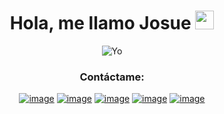 

<div align="center" width="50">
  <h1> Hola, me llamo Josue <img src = "https://raw.githubusercontent.com/MartinHeinz/MartinHeinz/master/wave.gif" width = 30px> </h1>
  <p align='center'>
</p>

![Yo](https://user-images.githubusercontent.com/62231904/137677285-87e5fb63-ff6b-4989-9f10-574201c6ce4a.gif)


<h3 align="center">Contáctame:</h3>
<div align="center">

  [![image](https://img.shields.io/badge/Discord-7289da?style=for-the-badge&logo=discord&logoColor=white)](https://discord.gg/DTwxjuPTne)
  [![image](https://img.shields.io/badge/Instagram-E4405F?style=for-the-badge&logo=instagram&logoColor=white)](https://www.instagram.com/josuevrojas/)
  [![image](https://img.shields.io/badge/Telegram-0088cc?style=for-the-badge&logo=telegram&logoColor=white)](https://t.me/JosueAVRojas)
  [![image](https://img.shields.io/badge/Twitter-1DA1F2?style=for-the-badge&logo=twitter&logoColor=white)](https://twitter.com/JosueAVRojas)
  [![image](https://img.shields.io/badge/YouTube-8D2008?style=for-the-badge&logo=youtube&logoColor=white)](https://www.youtube.com/channel/UCIMCjnfeAAxW3WPJeEVYkjA)
  
</div>
